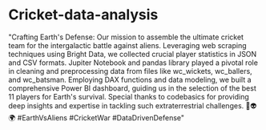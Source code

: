 # Cricket-data-analysis
"Crafting Earth's Defense: Our mission to assemble the ultimate cricket team for the intergalactic battle against aliens. Leveraging web scraping techniques using Bright Data, we collected crucial player statistics in JSON and CSV formats. Jupiter Notebook and pandas library played a pivotal role in cleaning and preprocessing data from files like wc_wickets, wc_ballers, and wc_batsman. Employing DAX functions and data modeling, we built a comprehensive Power BI dashboard, guiding us in the selection of the best 11 players for Earth's survival. Special thanks to codebasics for providing deep insights and expertise in tackling such extraterrestrial challenges. 🏏👽🌍 #EarthVsAliens #CricketWar #DataDrivenDefense"
